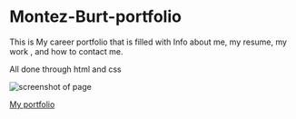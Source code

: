 # Montez-Burt-portfolio
This is My career portfolio that is filled with Info about me, my resume, my work , and how to contact me.

All done through html and css

<img src="./Screenshot 2022-05-14 041324.jpg" alt="screenshot of page"></img>

[My portfolio](file:///C:/Users/Griff/projects/Montez-Burt-profilio/index.html#contact-me)